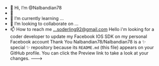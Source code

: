 - 👋 Hi, I’m @Nalbandian78
- 👀 
- 🌱 I’m currently learning ...
- 💞️ I’m looking to collaborate on ...
- 📫 How to reach me ...soderling92@gmail.com
Hello i'm looking for a coder developer to update my Facebook IOS SDK on my personal Facebook account Thank You
Nalbandian78/Nalbandian78 is a ✨ special ✨ repository because its `README.md` (this file) appears on your GitHub profile.
You can click the Preview link to take a look at your changes.
--->
